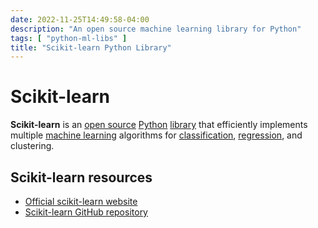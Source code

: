 ```yaml
---
date: 2022-11-25T14:49:58-04:00
description: "An open source machine learning library for Python"
tags: [ "python-ml-libs" ]
title: "Scikit-learn Python Library"
---
```


# Scikit-learn

**Scikit-learn** is an [open source](open-source-software.md) [Python](python.md) [library](python-ml-libs.md) that efficiently implements multiple [machine learning](machine-learning.md) algorithms for [classification](ml-supervised-classification-learning.md), [regression](ml-supervised-regression-learning.md), and clustering.

## Scikit-learn resources

* [Official scikit-learn website](https://scikit-learn.org/)
* [Scikit-learn GitHub repository](https://github.com/scikit-learn/scikit-learn)
